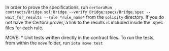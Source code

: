 In order to prove the specifications, run 
           ```certoraRun contracts/Bridge.sol:Bridge --verify Bridge:specs/Bridge.spec --wait_for_results --rule *rule_name*```
            from the ```solidity``` directory. If you do not have the Certora prover, a link to the results is included inside the .spec files for each rule.


MOVE: * Unit tests written directly in the contract files. To run the tests, from within the ```move``` folder, run ```iota move test```